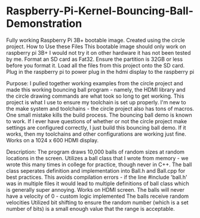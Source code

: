 # Raspberry-Pi-Kernel-Bouncing-Ball-Demonstration
Fully working Raspberry Pi 3B+ bootable image. 
Created using the circle project. 
How to Use these Files
  This bootable image should only work on raspberry pi 3B+ I would not try it on other hardware it has not been tested by me. 
  Format an SD card as Fat32. 
  Ensure the partition is 32GB or less before you format it. 
  Load all the files from this project onto the SD card. 
  Plug in the raspberry pi to power
  plug in the hdmi display to the raspberry pi 
  
  
Purpose: 
  I pulled together working examples from the circle project and made this working bouncing ball program - namely, the HDMI library 
  and the circle drawing commands are what took so long to get working. 
  This project is what I use to ensure my toolchain is set up properly. I'm new to the make system and toolchains - the circle project       also has tons of macros. One small mistake kills the build process. The bouncing ball demo is known to work. If I ever have questions     of whether or not the circle project make settings are configured correctly, I just build this bouncing ball demo. If it works, then       my toolchains and other configurations are working just fine. Works on a 1024 x 600 HDMI display. 
  
Description: 
  The program draws 10,000 balls of random sizes at random locations in the screen. 
  Utilizes a ball class that I wrote from memory - we wrote this many times in college for practice, though never in C++. The ball class     seperates definition and implementation into Ball.h and Ball.cpp for best practices.     This avoids compilation errors - if the line     #include 'ball.h' was in multiple files it would lead to multiple definitions of ball 
    class which is generally super annoying. 
  Works on HDMI screen. 
  The balls will never have a velocity of 0 - custom logic implemented
  The balls receive random velocities 
  Utilized bit shifting to ensure the random number (which is a set number of bits) is a small enough value that the range is acceptable. 
  


